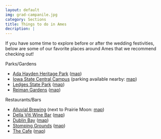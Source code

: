 ```yaml
---
layout: default
img: grad-campanile.jpg
category: Sections
title: Things to do in Ames
decription: |
---
```


If you have some time to explore before or after the wedding festivities, below are some of our favorite places around Ames that we recommend checking out!

Parks/Gardens
<ul>
  <li><a href="http://www.cityofames.org/Home/Components/FacilityDirectory/FacilityDirectory/2/471?seldept=13" target="_blank">Ada Hayden Heritage Park</a> (<a href="https://goo.gl/maps/DZuHfTpacnN2" target="_blank">map</a>)</li>
  <li><a href="https://www.admissions.iastate.edu/traditions/central_campus.php" target="_blank">Iowa State Central Campus</a> (parking available nearby: <a href="https://goo.gl/maps/X4qparWQNdB2" target="_blank">map</a>)</li>
  <li><a href="http://iowastateparks.reserveamerica.com/camping/ledges-state-park/r/campgroundDetails.do?contractCode=IA&parkId=610148" target="_blank">Ledges State Park</a> (<a href="https://goo.gl/maps/Toek9KrvKsF2" target="_blank">map</a>)</li>
  <li><a href="http://www.reimangardens.com/" target="_blank">Reiman Gardens</a> (<a href="https://goo.gl/maps/DiyRBMgxbyJ2" target="_blank">map</a>)</li>
</ul>

Restaurants/Bars
<ul>
  <li><a href="http://www.alluvialbrewing.com/" target="_blank">Alluvial Brewing</a> (next to Prairie Moon: <a href="https://goo.gl/maps/Dp6m8DGj4P32" target="_blank">map</a>)</li>
  <li><a href="http://www.dellavitiames.com/" target="_blank">Della Viti Wine Bar</a> (<a href="https://goo.gl/maps/jds1RoDd9qt" target="_blank">map</a>)</li>
  <li><a href="http://www.dublinbayames.com/" target="_blank">Dublin Bay</a> (<a href="https://goo.gl/maps/hEo5AWigeSE2" target="_blank">map</a>)</li>
  <li><a href="https://www.facebook.com/Stomping-Grounds-107335579324901/" target="_blank">Stomping Grounds</a> (<a href="https://goo.gl/maps/by3T7dycxNn" target="_blank">map</a>)</li>
  <li><a href="http://www.thecafeames.com/" target="_blank">The Cafe</a> (<a href="https://goo.gl/maps/FMDWZzrjvpL2" target="_blank">map</a>)</li>
</ul>
